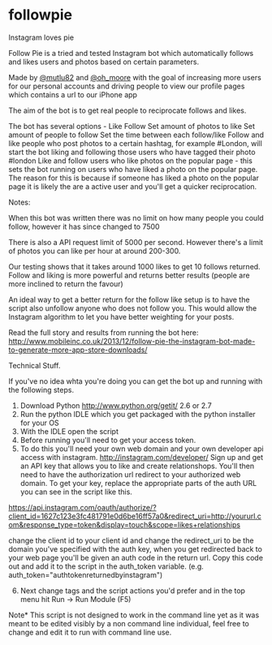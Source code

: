 followpie
=========

Instagram loves pie


Follow Pie is a tried and tested Instagram bot which automatically follows and likes users and photos based on certain parameters.

Made by [@mutlu82](https://www.twitter.com/mutlu82 "@mutlu82") and [@oh_moore](https://www.twitter.com/oh_moore "@oh_moore") with the goal of increasing more users for our personal accounts and driving people to view our profile pages which contains a url to our iPhone app

The aim of the bot is to get real people to reciprocate follows and likes.

The bot has several options -
Like
Follow
Set amount of photos to like
Set amount of people to follow
Set the time between each follow/like
Follow and like people who post photos to a certain hashtag, for example #London, will start the bot liking and following those users who have tagged their photo #london
Like and follow users who like photos on the popular page - this sets the bot running on users who have liked a photo on the popular page. The reason for this is because if someone has liked a photo on the popular page it is likely the are a active user and you'll get a quicker reciprocation.

Notes:

When this bot was written there was no limit on how many people you could follow, however it has since changed to 7500

There is also a API request limit of 5000 per second. However there's a limit of photos you can like per hour at around 200-300.

Our testing shows that it takes around 1000 likes to get 10 follows returned. Follow and liking is more powerful and returns better results (people are more inclined to return the favour)

An ideal way to get a better return for the follow like setup is to have the script also unfollow anyone who does not follow you. This would allow the Instagram algorithm to let you have better weighting for your posts.


Read the full story and results from running the bot here: http://www.mobileinc.co.uk/2013/12/follow-pie-the-instagram-bot-made-to-generate-more-app-store-downloads/


Technical Stuff.

If you've no idea whta you're doing you can get the bot up and running with the following steps.

1. Download Python http://www.python.org/getit/ 2.6 or 2.7
2. Run the python IDLE which you get packaged with the python installer for your OS
3. With the IDLE open the script
4. Before running you'll need to get your access token. 
5. To do this you'll need your own web domain and your own developer api access with instagram. http://instagram.com/developer/ Sign up and get an API key that allows you to like and create relationshops. You'll then need to have the authorization url redirect to your authorized web domain. To get your key, replace the appropriate parts of the auth URL you can see in the script like this.

https://api.instagram.com/oauth/authorize/?client_id=1627c123e3fc481791e0d6be16ff57a0&redirect_uri=http://yoururl.com&response_type=token&display=touch&scope=likes+relationships

change the client id to your client id and change the redirect_uri to be the domain you've specified with the auth key, when you get redirected back to your web page you'll be given an auth code in the return url. Copy this code out and add it to the script in the auth_token variable. (e.g. auth_token="authtokenreturnedbyinstagram")

6. Next change tags and the script actions you'd prefer and in the top menu hit Run -> Run Module (F5)



Note* This script is not designed to work in the command line yet as it was meant to be edited visibly by a non command line individual, feel free to change and edit it to run with command line use.

